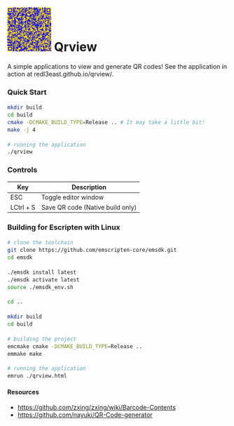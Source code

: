 # <img src="./assets/qr.png" alt="alt text" width="100"/> Qrview 

A simple applications to view and generate QR codes! See the application in action at redl3east.github.io/qrview/.


### Quick Start
```bash
mkdir build
cd build
cmake -DCMAKE_BUILD_TYPE=Release .. # It may take a little bit!
make -j 4

# running the application
./qrview
```

### Controls
| Key          | Description                      |
| ------------ | -------------------------------- |
| ESC          | Toggle editor window             |
| LCtrl + S    | Save QR code (Native build only) |


### Building for Escripten with Linux
```bash
# clone the toolchain
git clone https://github.com/emscripten-core/emsdk.git
cd emsdk

./emsdk install latest
./emsdk activate latest
source ./emsdk_env.sh

cd ..

mkdir build
cd build

# building the project
emcmake cmake -DCMAKE_BUILD_TYPE=Release ..
emmake make

# running the application
emrun ./qrview.html
```

#### Resources
- https://github.com/zxing/zxing/wiki/Barcode-Contents
- https://github.com/nayuki/QR-Code-generator
